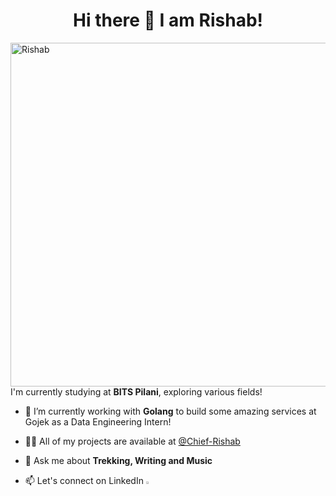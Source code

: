 
<h1 align="center"> Hi there 👋 I am Rishab! </h1>

<a><img align="right" alt="Rishab" width="550px" src="https://github-readme-stats.vercel.app/api?username=Chief-Rishab&theme=radical"></a>
I'm currently studying at **BITS Pilani**, exploring various fields!
<br/>
<!-- <img align="right" height="225" src="004b173f6e3d6843df10114e087f30a8.gif"> -->

- 🌱 I’m currently working with **Golang** to build some amazing services at Gojek as a Data Engineering Intern!

- 👨‍💻 All of my projects are available at [@Chief-Rishab](https://github.com/Chief-Rishab)

- 💬 Ask me about **Trekking, Writing and Music**

- 📫 Let's connect on LinkedIn [<img src="https://img.icons8.com/color/48/000000/linkedin.png" width="2.3%"/>](https://www.linkedin.com/in/rishab-jain-b9701b194/)





